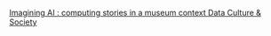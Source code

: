 [Imagining AI : computing stories in a museum context   Data Culture & Society](https://qi.tc/qi/120146)